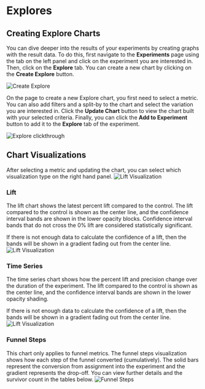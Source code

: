 # Explores

## Creating Explore Charts

You can dive deeper into the results of your experiments by creating graphs with the result data. To do this, first navigate to the **Experiments** page using the tab on the left panel and click on the experiment you are interested in. Then, click on the **Explore** tab. You can create a new chart by clicking on the **Create Explore** button.

![Create Explore](/img/measuring-experiments/create-explore-button.png)

On the page to create a new Explore chart, you first need to select a metric. You can also add filters and a split-by to the chart and select the variation you are interested in. Click the **Update Chart** button to view the chart built with your selected criteria. Finally, you can click the **Add to Experiment** button to add it to the **Explore** tab of the experiment.

![Explore clickthrough](/img/measuring-experiments/explores_clickthrough.gif)

## Chart Visualizations

After selecting a metric and updating the chart, you can select which visualization type on the right hand panel.
![Lift Visualization](/img/measuring-experiments/explore-select-viz.png)

### Lift

The lift chart shows the latest percent lift compared to the control. The lift compared to the control is shown as the center line, and the confidence interval bands are shown in the lower opacity blocks. Confidence interval bands that do not cross the 0% lift are considered statistically significant.

If there is not enough data to calculate the confidence of a lift, then the bands will be shown in a gradient fading out from the center line.
![Lift Visualization](/img/measuring-experiments/explore-lift-viz.png)

### Time Series

The time series chart shows how the percent lift and precision change over the duration of the experiment. The lift compared to the control is shown as the center line, and the confidence interval bands are shown in the lower opacity shading.

If there is not enough data to calculate the confidence of a lift, then the bands will be shown in a gradient fading out from the center line.
![Lift Visualization](/img/measuring-experiments/explore-viz-time-series.png)

### Funnel Steps
This chart only applies to funnel metrics. The funnel steps visualization shows how each step of the funnel converted (cumulatively). The solid bars represent the conversion from assignment into the experiment and the gradient represents the drop-off. You can view further details and the survivor count in the tables below.
![Funnel Steps](/img/measuring-experiments/funnel_steps.png)